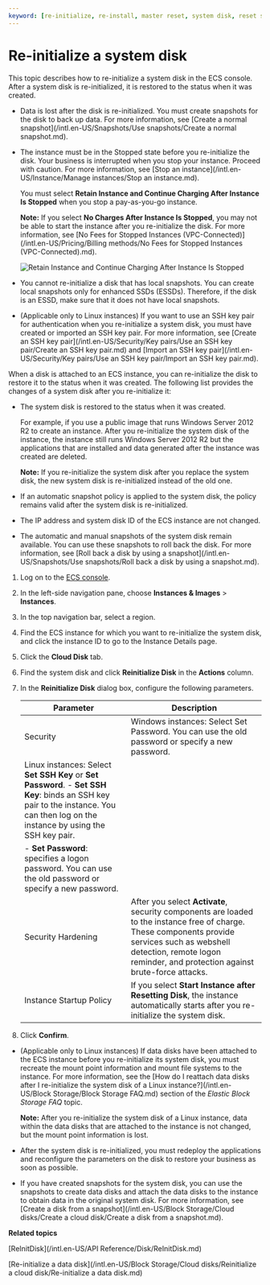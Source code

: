 ```yaml
---
keyword: [re-initialize, re-install, master reset, system disk, reset system]
---
```


# Re-initialize a system disk

This topic describes how to re-initialize a system disk in the ECS console. After a system disk is re-initialized, it is restored to the status when it was created.

-   Data is lost after the disk is re-initialized. You must create snapshots for the disk to back up data. For more information, see [Create a normal snapshot](/intl.en-US/Snapshots/Use snapshots/Create a normal snapshot.md).
-   The instance must be in the Stopped state before you re-initialize the disk. Your business is interrupted when you stop your instance. Proceed with caution. For more information, see [Stop an instance](/intl.en-US/Instance/Manage instances/Stop an instance.md).

    You must select **Retain Instance and Continue Charging After Instance Is Stopped** when you stop a pay-as-you-go instance.

    **Note:** If you select **No Charges After Instance Is Stopped**, you may not be able to start the instance after you re-initialize the disk. For more information, see [No Fees for Stopped Instances \(VPC-Connected\)](/intl.en-US/Pricing/Billing methods/No Fees for Stopped Instances (VPC-Connected).md).

    ![Retain Instance and Continue Charging After Instance Is Stopped](https://static-aliyun-doc.oss-accelerate.aliyuncs.com/assets/img/en-US/4872909951/p5328.png)

-   You cannot re-initialize a disk that has local snapshots. You can create local snapshots only for enhanced SSDs \(ESSDs\). Therefore, if the disk is an ESSD, make sure that it does not have local snapshots.
-   \(Applicable only to Linux instances\) If you want to use an SSH key pair for authentication when you re-initialize a system disk, you must have created or imported an SSH key pair. For more information, see [Create an SSH key pair](/intl.en-US/Security/Key pairs/Use an SSH key pair/Create an SSH key pair.md) and [Import an SSH key pair](/intl.en-US/Security/Key pairs/Use an SSH key pair/Import an SSH key pair.md).

When a disk is attached to an ECS instance, you can re-initialize the disk to restore it to the status when it was created. The following list provides the changes of a system disk after you re-initialize it:

-   The system disk is restored to the status when it was created.

    For example, if you use a public image that runs Windows Server 2012 R2 to create an instance. After you re-initialize the system disk of the instance, the instance still runs Windows Server 2012 R2 but the applications that are installed and data generated after the instance was created are deleted.

    **Note:** If you re-initialize the system disk after you replace the system disk, the new system disk is re-initialized instead of the old one.

-   If an automatic snapshot policy is applied to the system disk, the policy remains valid after the system disk is re-initialized.
-   The IP address and system disk ID of the ECS instance are not changed.
-   The automatic and manual snapshots of the system disk remain available. You can use these snapshots to roll back the disk. For more information, see [Roll back a disk by using a snapshot](/intl.en-US/Snapshots/Use snapshots/Roll back a disk by using a snapshot.md).

1.  Log on to the [ECS console](https://ecs.console.aliyun.com).

2.  In the left-side navigation pane, choose **Instances & Images** \> **Instances**.

3.  In the top navigation bar, select a region.

4.  Find the ECS instance for which you want to re-initialize the system disk, and click the instance ID to go to the Instance Details page.

5.  Click the **Cloud Disk** tab.

6.  Find the system disk and click **Reinitialize Disk** in the **Actions** column.

7.  In the **Reinitialize Disk** dialog box, configure the following parameters.

    |Parameter|Description|
    |---------|-----------|
    |Security|Windows instances: Select Set Password. You can use the old password or specify a new password.|
    |Linux instances: Select **Set SSH Key** or **Set Password**.    -   **Set SSH Key**: binds an SSH key pair to the instance. You can then log on the instance by using the SSH key pair.
    -   **Set Password**: specifies a logon password. You can use the old password or specify a new password. |
    |Security Hardening|After you select **Activate**, security components are loaded to the instance free of charge. These components provide services such as webshell detection, remote logon reminder, and protection against brute-force attacks.|
    |Instance Startup Policy|If you select **Start Instance after Resetting Disk**, the instance automatically starts after you re-initialize the system disk.|

8.  Click **Confirm**.


-   \(Applicable only to Linux instances\) If data disks have been attached to the ECS instance before you re-initialize its system disk, you must recreate the mount point information and mount file systems to the instance. For more information, see the [How do I reattach data disks after I re-initialize the system disk of a Linux instance?](/intl.en-US/Block Storage/Block Storage FAQ.md) section of the *Elastic Block Storage FAQ* topic.

    **Note:** After you re-initialize the system disk of a Linux instance, data within the data disks that are attached to the instance is not changed, but the mount point information is lost.

-   After the system disk is re-initialized, you must redeploy the applications and reconfigure the parameters on the disk to restore your business as soon as possible.
-   If you have created snapshots for the system disk, you can use the snapshots to create data disks and attach the data disks to the instance to obtain data in the original system disk. For more information, see [Create a disk from a snapshot](/intl.en-US/Block Storage/Cloud disks/Create a cloud disk/Create a disk from a snapshot.md).

**Related topics**  


[ReInitDisk](/intl.en-US/API Reference/Disk/ReInitDisk.md)

[Re-initialize a data disk](/intl.en-US/Block Storage/Cloud disks/Reinitialize a cloud disk/Re-initialize a data disk.md)

